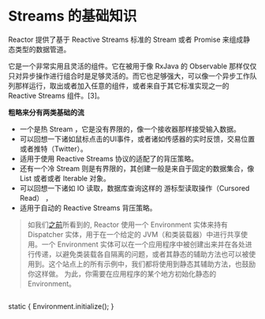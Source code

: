 # Streams 的基础知识

Reactor 提供了基于 Reactive Streams 标准的 Stream 或者 Promise 来组成静态类型的数据管道。

它是一个非常实用且灵活的组件。它在被用于像 RxJava 的 Observable 那样仅仅只对异步操作进行组合时是足够灵活的。而它也足够强大，可以像一个异步工作队列那样运行，取出或者加入任意的组件，或者来自于其它标准实现之一的 Reactive Streams 组件。[3]。

**粗略来分有两类基础的流**

- 一个是热 Stream ，它是没有界限的，像一个接收器那样接受输入数据。
 - 可以回想一下诸如鼠标点击的UI事件，或者诸如传感器的实时反馈，交易位置或者推特（Twitter）。
 - 适用于使用 Reactive Streams 协议的适配了的背压策略。
- 还有一个冷 Stream 则是有界限的，其创建一般是来自于固定的数据集合，像 List 或者或者 Iterable 对象。
 - 可以回想一下诸如 IO 读取，数据库查询这样的 游标型读取操作（Cursored Read） ，
 - 适用于自动的 Reactive Streams 背压策略。
>如我们[之前](http://projectreactor.io/docs/reference/#core-dispatchers)所看到的, Reactor 使用一个 Environment 实体来持有 Dispatcher 实体，用于在一个给定的 JVM（和类装载器）中进行共享使用。一个 Environment 实体可以在一个应用程序中被创建出来并在各处进行传递，以避免类装载各自隔离的问题，或者其静态的辅助方法也可以被使用到。这个站点上的所有示例中，我们都将使用到静态其辅助方法，也鼓励你这样做。 为此，你需要在应用程序的某个地方初始化静态的 Environment。

>```
static {
    Environment.initialize();
}
```